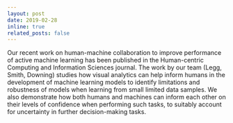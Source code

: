 ```yaml
---
layout: post
date: 2019-02-28
inline: true
related_posts: false
---
```


Our recent work on human-machine collaboration to improve performance of active machine learning has been published in the Human-centric Computing and Information Sciences journal. The work by our team (Legg, Smith, Downing) studies how visual analytics can help inform humans in the development of machine learning models to identify limitations and robustness of models when learning from small limited data samples. We also demonstrate how both humans and machines can inform each other on their levels of confidence when performing such tasks, to suitably account for uncertainty in further decision-making tasks.